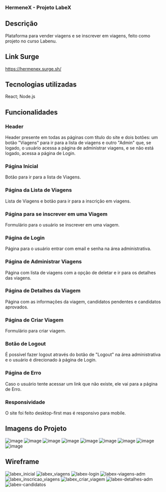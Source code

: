### HermeneX - Projeto LabeX

## Descrição
Plataforma para vender viagens e se inscrever em viagens, feito como projeto no curso Labenu.

## Link Surge
https://hermenex.surge.sh/

## Tecnologias utilizadas
React;
Node.js

## Funcionalidades

### Header
Header presente em todas as páginas com título do site e dois botões: um botão "Viagens" para ir para a lista de viagens e outro "Admin" que, se logado, o usuário acessa a página de administrar viagens, e se não está logado, acessa a página de Login.

### Página Inicial
Botão para ir para a lista de Viagens.

### Página da Lista de Viagens
Lista de Viagens e botão para ir para a inscrição em viagens.

### Página para se inscrever em uma Viagem
Formulário para o usuário se inscrever em uma viagem.

### Página de Login
Página para o usuário entrar com email e senha na área administrativa.

### Página de Administrar Viagens
Página com lista de viagens com a opção de deletar e ir para os detalhes das viagens.

### Página de Detalhes da Viagem
Página com as informações da viagem, candidatos pendentes e candidatos aprovados.

### Página de Criar Viagem
Formulário para criar viagem.

### Botão de Logout
É possível fazer logout através do botão de "Logout" na área administrativa e o usuário é direcionado à página de Login.

### Página de Erro
Caso o usuário tente acessar um link que não existe, ele vai para a página de Erro.

### Responsividade
O site foi feito desktop-first mas é responsivo para mobile.

## Imagens do Projeto
![image](https://user-images.githubusercontent.com/94693150/154778972-bd8e5791-6a7d-401c-b09f-dde47c16d468.png)
![image](https://user-images.githubusercontent.com/94693150/154778988-528f11be-0be9-4340-9ff8-626d29325c90.png)
![image](https://user-images.githubusercontent.com/94693150/154779009-4411bd57-ed55-441f-bafe-fd5d95365e0f.png)
![image](https://user-images.githubusercontent.com/94693150/154778960-7d203669-227f-4132-9465-f91ffa7693e8.png)
![image](https://user-images.githubusercontent.com/94693150/154779034-54c74231-7f41-4a86-ba5d-145dfc0e9b3c.png)
![image](https://user-images.githubusercontent.com/94693150/154779053-d184c1d1-e2ba-476b-b093-0c34a4a5878b.png)
![image](https://user-images.githubusercontent.com/94693150/154779078-fc406764-58c3-447d-9e73-068ead87073d.png)
![image](https://user-images.githubusercontent.com/94693150/154779087-38d7cb7a-2769-442a-ac5c-ec1cd463552d.png)
![image](https://user-images.githubusercontent.com/94693150/154779097-1b2e4048-58d9-41ac-a223-61ab2fe94785.png)

## Wireframe
![labex_inicial](https://user-images.githubusercontent.com/94693150/153938239-b9a77242-d3d9-4793-af8c-207b7e995291.png)
![labex_viagens](https://user-images.githubusercontent.com/94693150/153938252-24eab630-3b8a-4229-9e92-f86787f1b9d3.png)
![labex-login](https://user-images.githubusercontent.com/94693150/153938264-4166b6d9-64f1-4712-aa11-f9c9092d1005.png)
![labex-viagens-adm](https://user-images.githubusercontent.com/94693150/153938278-4728fc03-bf48-4a74-9b71-058e3157f648.png)
![labex_inscricao_viagens](https://user-images.githubusercontent.com/94693150/153938293-8f6cbd5d-803a-4a4d-927d-a7fba1b780ab.png)
![labex_criar_viagem](https://user-images.githubusercontent.com/94693150/153938329-324cfe6c-414e-434a-97f7-4f7368dfeda5.png)
![labex-detalhes-adm](https://user-images.githubusercontent.com/94693150/153938336-427a9bd6-aa8f-4673-baf3-6e28a8b4de58.png)
![labex-candidatos](https://user-images.githubusercontent.com/94693150/153938348-fe5aaf90-7e6f-496e-a88f-6a83cebd6804.png)
